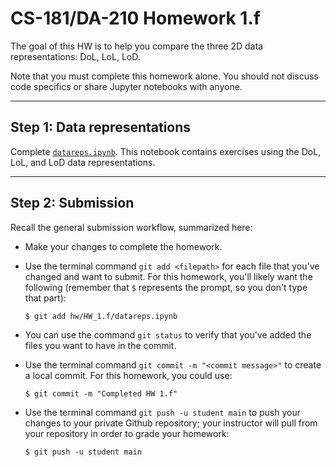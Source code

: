 # CS-181/DA-210 Homework 1.f

The goal of this HW is to help you compare the three 2D data representations: DoL, LoL, LoD.

Note that you must complete this homework alone.  You should not discuss code specifics or share Jupyter notebooks with anyone.

---

## Step 1: Data representations

Complete [`datareps.ipynb`](datareps.ipynb).  This notebook contains exercises using the DoL, LoL, and LoD data representations.

---

## Step 2: Submission

Recall the general  submission workflow, summarized here:

- Make your changes to complete the homework.

- Use the terminal command `git add <filepath>` for each file that you've changed and want to submit.  For this homework, you'll likely want the following (remember that `$` represents the prompt, so you don't type that part):

    ```
    $ git add hw/HW_1.f/datareps.ipynb
    ```

- You can use the command `git status` to verify that you've added the files you want to have in the commit.

- Use the terminal command `git commit -m "<commit message>"` to create a local commit.  For this homework, you could use:

    ```
    $ git commit -m "Completed HW 1.f"
    ```

- Use the terminal command `git push -u student main` to push your changes to your private Github repository; your instructor will pull from your repository in order to grade your homework:

    ```
    $ git push -u student main
    ```